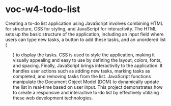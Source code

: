 # voc-w4-todo-list
Creating a to-do list application using JavaScript involves combining HTML for structure, CSS for styling, and JavaScript for interactivity. The HTML sets up the basic structure of the application, including an input field where users can type new tasks, a button to add these tasks, and an unordered list (<ul>) to display the tasks. CSS is used to style the application, making it visually appealing and easy to use by defining the layout, colors, fonts, and spacing. Finally, JavaScript brings interactivity to the application. It handles user actions such as adding new tasks, marking tasks as completed, and removing tasks from the list. JavaScript functions manipulate the Document Object Model (DOM) to dynamically update the list in real-time based on user input. This project demonstrates how to create a responsive and interactive to-do list by effectively utilizing these web development technologies.
